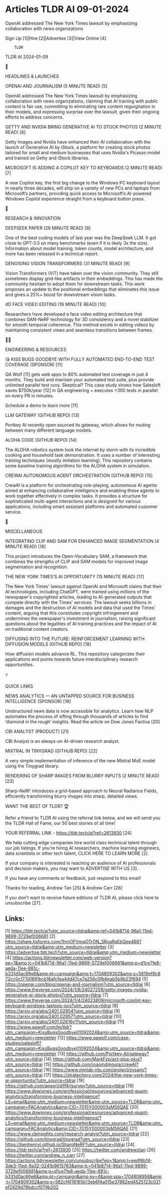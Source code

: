 # Articles TLDR AI 09-01-2024

OpenAI addressed The New York Times lawsuit by emphasizing
collaboration with news organizations  

Sign Up [1]|Hire [2]|Advertise [3]|View Online [4] 

		TLDR 

TLDR AI 2024-01-09

🚀 

HEADLINES & LAUNCHES

 OPENAI AND JOURNALISM (5 MINUTE READ) [5] 

 OpenAI addressed The New York Times lawsuit by emphasizing
collaboration with news organizations, claiming that AI training with
public content is fair use, committing to eliminating rare content
regurgitation in their models, and expressing surprise over the
lawsuit, given their ongoing efforts to address concerns. 

 GETTY AND NVIDIA BRING GENERATIVE AI TO STOCK PHOTOS (2 MINUTE READ)
[6] 

 Getty Images and Nvidia have enhanced their AI collaboration with the
launch of Generative AI by iStock, a platform for creating stock
photos tailored for small and medium businesses that uses Nvidia's
Picasso model and trained on Getty and iStock libraries. 

 MICROSOFT IS ADDING A COPILOT KEY TO KEYBOARDS (2 MINUTE READ) [7] 

 A new Copilot key, the first big change to the Windows PC keyboard
layout in nearly three decades, will ship on a variety of new PCs and
laptops from Microsoft’s partners, providing quick access to
Microsoft’s AI-powered Windows Copilot experience straight from a
keyboard button press. 

🧠 

RESEARCH & INNOVATION

 DEEPSEEK PAPER (28 MINUTE READ) [8] 

 One of the best coding models of last year was the DeepSeek LLM. It
got close to GPT-3.5 on many benchmarks (even if it is likely 3x the
size). Information about model training, token counts, model
architecture, and more has been released in a technical report. 

 DENOISING VISION TRANSFORMERS (31 MINUTE READ) [9] 

 Vision Transformers (ViT) have taken over the vision community. They
still sometimes display grid-like artifacts in their embeddings. This
has made the community hesitant to adopt them for downstream tasks.
This work proposes an update to the positional embeddings that
eliminates this issue and gives a 25%+ boost for downstream vision
tasks. 

 4D FACE VIDEO EDITING (16 MINUTE READ) [10] 

 Researchers have developed a face video editing architecture that
combines GAN-NeRF technology for 3D consistency and a novel stabilizer
for smooth temporal coherence. This method excels in editing videos by
maintaining consistent views and seamless transitions between frames. 

🧑‍💻 

ENGINEERING & RESOURCES

 😘 KISS BUGS GOODBYE WITH FULLY AUTOMATED END-TO-END TEST COVERAGE
(SPONSOR) [11] 

 QA Wolf [11] gets web apps to 80% automated test coverage in just 4
months. They build and maintain your automated test suite, plus
provide unlimited parallel test runs.
Skeptical? This case study shows how Salesloft saves $750k/year [12]
in QA engineering + executes >300 tests in parallel on every PR in
minutes.

Schedule a demo to learn more [11]

 LLM GATEWAY (GITHUB REPO) [13] 

 Portkey AI recently open sourced its gateway, which allows for
routing between many different language models. 

 ALOHA CODE (GITHUB REPO) [14] 

 The ALOHA robotics system took the internet by storm with its
incredible cooking and household task demonstration. It uses a number
of interesting training techniques (mostly imitation learning). This
repository contains some baseline training algorithms for the ALOHA
system in simulation. 

 CREWAI AUTONOMOUS AGENT ORCHESTRATION (GITHUB REPO) [15] 

 CrewAI is a platform for orchestrating role-playing, autonomous AI
agents aimed at enhancing collaborative intelligence and enabling
these agents to work together effectively in complex tasks. It
provides a structure for sophisticated multi-agent interactions and is
designed for various applications, including smart assistant platforms
and automated customer service. 

🎁 

MISCELLANEOUS

 INTEGRATING CLIP AND SAM FOR ENHANCED IMAGE SEGMENTATION (4 MINUTE
READ) [16] 

 This project introduces the Open-Vocabulary SAM, a framework that
combines the strengths of CLIP and SAM models for improved image
segmentation and recognition. 

 THE NEW YORK TIMES’S AI OPPORTUNITY (15 MINUTE READ) [17] 

 The New York Times' lawsuit against OpenAI and Microsoft claims that
their AI technologies, including ChatGPT, were trained using millions
of the newspaper's copyrighted articles, leading to AI-generated
outputs that compete directly with the Times' services. The lawsuit
seeks billions in damages and the destruction of AI models and data
that used the Times' content, arguing that this constitutes copyright
infringement and undermines the newspaper's investment in journalism,
raising significant questions about the legalities of AI training
practices and the impact of AI on traditional content creators. 

 DIFFUSING INTO THE FUTURE: REINFORCEMENT LEARNING WITH DIFFUSION
MODELS (GITHUB REPO) [18] 

 How diffusion models advance RL. This repository categorizes their
applications and points towards future interdisciplinary research
opportunities. 

⚡ 

QUICK LINKS

 NEWS ANALYTICS — AN UNTAPPED SOURCE FOR BUSINESS INTELLIGENCE
(SPONSOR) [19] 

 Unstructured news data is now accessible for analytics. Learn how NLP
automates the process of sifting through thousands of articles to find
‘diamond in the rough’ insights. Read the article on Dow Jones
Factiva [20] 

 CBI ANALYST (PRODUCT) [21] 

 CBI Analyst is an always-on AI-driven research analyst. 

 MIXTRAL IN TINYGRAD (GITHUB REPO) [22] 

 A very simple implementation of inference of the new Mistral MoE
model using the Tinygrad library. 

 RENDERING OF SHARP IMAGES FROM BLURRY INPUTS (2 MINUTE READ) [23] 

 Sharp-NeRF introduces a grid-based approach to Neural Radiance
Fields, efficiently transforming blurry images into sharp, detailed
views. 

WANT THE BEST OF TLDR? 🏆

Refer a friend to TLDR AI using the referral link below, and we will
send you the TLDR Hall of Fame, our 50 best stories of all time!

YOUR REFERRAL LINK - https://tldr.tech/ai?ref=2613930 [24]

 We help cutting edge companies hire world class technical talent
through our job listings. If you're hiring AI researchers, machine
learning engineers, data scientists or other tech talent, CLICK HERE
TO LEARN MORE [2]. 

If your company is interested in reaching an audience of AI
professionals and decision makers, you may want to ADVERTISE WITH US
[3]. 

If you have any comments or feedback, just respond to this email! 

Thanks for reading, 
Andrew Tan [25] & Andrew Carr [26] 

If you don't want to receive future editions of TLDR AI, please click
here to unsubscribe [27]. 

 

Links:
------
[1] https://tldr.tech/ai?utm_source=tldrai&amp;ref=041b8714-96a1-11ed-9899-3729ef006681
[2] https://share.hsforms.com/1hmOFVmqOTrON_SRvaRqEbQee466?utm_source=tldrai&amp;utm_medium=newsletter
[3] https://advertise.tldr.tech?utm_source=tldrai&amp;utm_medium=newsletter
[4] https://actions.tldrnewsletter.com/web-version?ep=1&amp;lc=041b8714-96a1-11ed-9899-3729ef006681&amp;p=d1ce7fe8-aeda-11ee-881c-b331d0ac66e6&amp;pt=campaign&amp;t=1704809302&amp;s=5819ef9c872cc0c177d1891bcb18afcfea4dd47ce7a256c0fb6eab5b9b23f694
[5] https://openai.com/blog/openai-and-journalism?utm_source=tldrai
[6] https://www.theverge.com/2024/1/8/24027259/getty-images-nvidia-generative-ai-stock-photos?utm_source=tldrai
[7] https://www.theverge.com/2024/1/4/24023809/microsoft-copilot-key-keyboard-windows-laptops-pcs?utm_source=tldrai
[8] https://arxiv.org/abs/2401.02954?utm_source=tldrai
[9] https://arxiv.org/abs/2401.02957?utm_source=tldrai
[10] https://arxiv.org/abs/2401.02616v1?utm_source=tldrai
[11] https://www.qawolf.com/lp/tldr?utm_campaign=KissBugsGoodbye01092024&amp;utm_source=tldrai&amp;utm_medium=newsletter
[12] https://www.qawolf.com/case-studies/salesloft?utm_campaign=KissBugsGoodbye01092024&amp;utm_source=tldrai&amp;utm_medium=newsletter
[13] https://github.com/Portkey-AI/gateway?utm_source=tldrai
[14] https://github.com/MarkFzp/act-plus-plus?utm_source=tldrai
[15] https://github.com/joaomdmoura/crewAI?utm_source=tldrai
[16] https://www.mmlab-ntu.com/project/ovsam/?utm_source=tldrai
[17] https://stratechery.com/2024/the-new-york-times-ai-opportunity/?utm_source=tldrai
[18] https://github.com/apexrl/diff4rlsurvey?utm_source=tldrai
[19] https://www.dowjones.com/professional/resources/advanced-quant-analytics/transforming-business-intelligence?LS=email&amp;utm_medium=newsletter&amp;utm_source=TLDR&amp;utm_campaign=FACAnalytics&amp;CID=7015Y000003sM56QAE
[20] https://www.dowjones.com/professional/resources/advanced-quant-analytics/transforming-business-intelligence/?LS=email&amp;utm_medium=newsletter&amp;utm_source=TLDR&amp;utm_campaign=FACAnalytics&amp;CID=7015Y000003sM56QAE
[21] https://www.cbinsights.com/research-analyst?utm_source=tldrai
[22] https://github.com/tinygrad/tinygrad?utm_source=tldrai
[23] https://benhenryl.github.io/SharpNeRF?utm_source=tldrai
[24] https://tldr.tech/ai?ref=2613930
[25] https://twitter.com/andrewztan
[26] https://twitter.com/andrew_n_carr
[27] https://actions.tldrnewsletter.com/unsubscribe?ep=1&amp;l=eedf6b14-3de3-11ed-9a32-0241b9615763&amp;lc=041b8714-96a1-11ed-9899-3729ef006681&amp;p=d1ce7fe8-aeda-11ee-881c-b331d0ac66e6&amp;pt=campaign&amp;pv=4&amp;spa=1704808958&amp;t=1704809302&amp;s=582cf4f18165b13eb6f4a015e37882ed4525123c021ef2929d78bdccf079b202